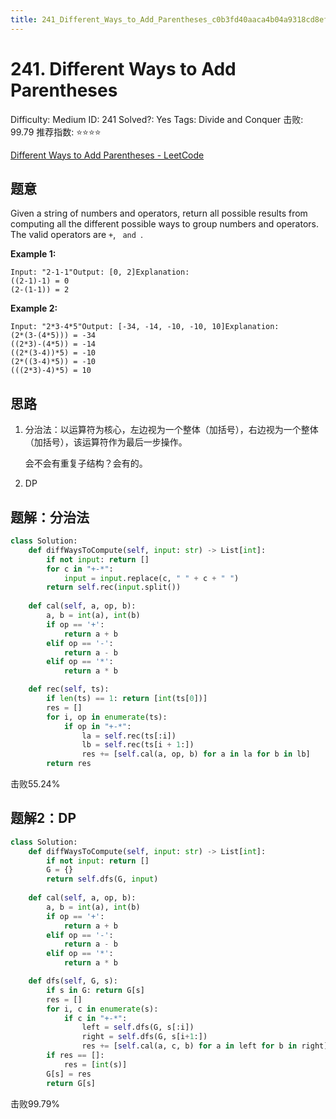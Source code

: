 ```yaml
---
title: 241_Different_Ways_to_Add_Parentheses_c0b3fd40aaca4b04a9318cd8ef120482
---
```


# 241. Different Ways to Add Parentheses

Difficulty: Medium
ID: 241
Solved?: Yes
Tags: Divide and Conquer
击败: 99.79
推荐指数: ⭐⭐⭐⭐

[Different Ways to Add Parentheses - LeetCode](https://leetcode.com/problems/different-ways-to-add-parentheses/)

## 题意

Given a string of numbers and operators, return all possible results from computing all the different possible ways to group numbers and operators. The valid operators are `+`, `` and ``.

**Example 1:**

```
Input: "2-1-1"Output: [0, 2]Explanation: 
((2-1)-1) = 0 
(2-(1-1)) = 2
```

**Example 2:**

```
Input: "2*3-4*5"Output: [-34, -14, -10, -10, 10]Explanation: 
(2*(3-(4*5))) = -34 
((2*3)-(4*5)) = -14 
((2*(3-4))*5) = -10 
(2*((3-4)*5)) = -10 
(((2*3)-4)*5) = 10
```

## 思路

1. 分治法：以运算符为核心，左边视为一个整体（加括号），右边视为一个整体（加括号），该运算符作为最后一步操作。
    
    会不会有重复子结构？会有的。
    
2. DP

## 题解：分治法

```python
class Solution:
    def diffWaysToCompute(self, input: str) -> List[int]:
        if not input: return []
        for c in "+-*":
            input = input.replace(c, " " + c + " ")
        return self.rec(input.split())
    
    def cal(self, a, op, b):
        a, b = int(a), int(b)
        if op == '+':
            return a + b
        elif op == '-':
            return a - b
        elif op == '*':
            return a * b

    def rec(self, ts):
        if len(ts) == 1: return [int(ts[0])]
        res = []
        for i, op in enumerate(ts):
            if op in "+-*":
                la = self.rec(ts[:i])
                lb = self.rec(ts[i + 1:])
                res += [self.cal(a, op, b) for a in la for b in lb]
        return res
```

击败55.24%

## 题解2：DP

```python
class Solution:
    def diffWaysToCompute(self, input: str) -> List[int]:
        if not input: return []
        G = {}
        return self.dfs(G, input)
    
    def cal(self, a, op, b):
        a, b = int(a), int(b)
        if op == '+':
            return a + b
        elif op == '-':
            return a - b
        elif op == '*':
            return a * b

    def dfs(self, G, s):
        if s in G: return G[s]
        res = []
        for i, c in enumerate(s):
            if c in "+-*":
                left = self.dfs(G, s[:i])
                right = self.dfs(G, s[i+1:])
                res += [self.cal(a, c, b) for a in left for b in right]
        if res == []:
            res = [int(s)]
        G[s] = res
        return G[s]
```

击败99.79%
